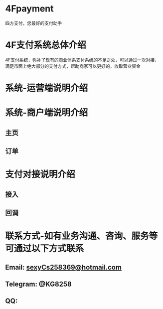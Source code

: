 # 4Fpayment
四方支付，您最好的支付助手

# 4F支付系统总体介绍
4F支付系统，弥补了现有的商业体系支付系统的不足之处，可以通过一次对接，满足市面上绝大部分的支付方式，帮助商家可以更好的，收取营业资金

# 系统-运营端说明介绍
## 


# 系统-商户端说明介绍
## 主页

## 订单


# 支付对接说明介绍

## 接入

## 回调


# 联系方式-如有业务沟通、咨询、服务等 可通过以下方式联系

## Email: sexyCs258369@hotmail.com
## Telegram: @KG8258
## QQ:

